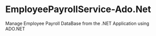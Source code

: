 # EmployeePayrollService-Ado.Net
Manage Employee Payroll DataBase from the .NET Application using ADO.NET
